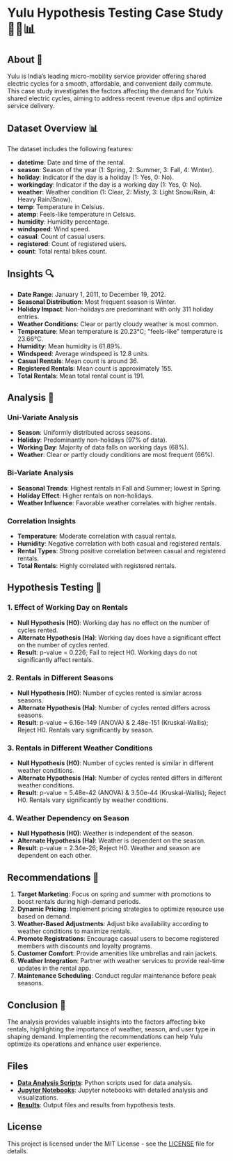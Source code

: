 # Yulu Hypothesis Testing Case Study 🚴‍♂️📊

## About 📖

Yulu is India’s leading micro-mobility service provider offering shared electric cycles for a smooth, affordable, and convenient daily commute. This case study investigates the factors affecting the demand for Yulu’s shared electric cycles, aiming to address recent revenue dips and optimize service delivery.

## Dataset Overview 📊

The dataset includes the following features:

- **datetime**: Date and time of the rental.
- **season**: Season of the year (1: Spring, 2: Summer, 3: Fall, 4: Winter).
- **holiday**: Indicator if the day is a holiday (1: Yes, 0: No).
- **workingday**: Indicator if the day is a working day (1: Yes, 0: No).
- **weather**: Weather condition (1: Clear, 2: Misty, 3: Light Snow/Rain, 4: Heavy Rain/Snow).
- **temp**: Temperature in Celsius.
- **atemp**: Feels-like temperature in Celsius.
- **humidity**: Humidity percentage.
- **windspeed**: Wind speed.
- **casual**: Count of casual users.
- **registered**: Count of registered users.
- **count**: Total rental bikes count.

## Insights 🔍

- **Date Range**: January 1, 2011, to December 19, 2012.
- **Seasonal Distribution**: Most frequent season is Winter.
- **Holiday Impact**: Non-holidays are predominant with only 311 holiday entries.
- **Weather Conditions**: Clear or partly cloudy weather is most common.
- **Temperature**: Mean temperature is 20.23°C; "feels-like" temperature is 23.66°C.
- **Humidity**: Mean humidity is 61.89%.
- **Windspeed**: Average windspeed is 12.8 units.
- **Casual Rentals**: Mean count is around 36.
- **Registered Rentals**: Mean count is approximately 155.
- **Total Rentals**: Mean total rental count is 191.

## Analysis 🧐

### Uni-Variate Analysis

- **Season**: Uniformly distributed across seasons.
- **Holiday**: Predominantly non-holidays (97% of data).
- **Working Day**: Majority of data falls on working days (68%).
- **Weather**: Clear or partly cloudy conditions are most frequent (66%).

### Bi-Variate Analysis

- **Seasonal Trends**: Highest rentals in Fall and Summer; lowest in Spring.
- **Holiday Effect**: Higher rentals on non-holidays.
- **Weather Influence**: Favorable weather correlates with higher rentals.

### Correlation Insights

- **Temperature**: Moderate correlation with casual rentals.
- **Humidity**: Negative correlation with both casual and registered rentals.
- **Rental Types**: Strong positive correlation between casual and registered rentals.
- **Total Rentals**: Highly correlated with registered rentals.

## Hypothesis Testing 🧪

### 1. Effect of Working Day on Rentals
- **Null Hypothesis (H0)**: Working day has no effect on the number of cycles rented.
- **Alternate Hypothesis (Ha)**: Working day does have a significant effect on the number of cycles rented.
- **Result**: p-value = 0.226; Fail to reject H0. Working days do not significantly affect rentals.

### 2. Rentals in Different Seasons
- **Null Hypothesis (H0)**: Number of cycles rented is similar across seasons.
- **Alternate Hypothesis (Ha)**: Number of cycles rented differs across seasons.
- **Result**: p-value = 6.16e-149 (ANOVA) & 2.48e-151 (Kruskal-Wallis); Reject H0. Rentals vary significantly by season.

### 3. Rentals in Different Weather Conditions
- **Null Hypothesis (H0)**: Number of cycles rented is similar in different weather conditions.
- **Alternate Hypothesis (Ha)**: Number of cycles rented differs in different weather conditions.
- **Result**: p-value = 5.48e-42 (ANOVA) & 3.50e-44 (Kruskal-Wallis); Reject H0. Rentals vary significantly by weather conditions.

### 4. Weather Dependency on Season
- **Null Hypothesis (H0)**: Weather is independent of the season.
- **Alternate Hypothesis (Ha)**: Weather is dependent on the season.
- **Result**: p-value = 2.34e-26; Reject H0. Weather and season are dependent on each other.

## Recommendations 🚀

1. **Target Marketing**: Focus on spring and summer with promotions to boost rentals during high-demand periods.
2. **Dynamic Pricing**: Implement pricing strategies to optimize resource use based on demand.
3. **Weather-Based Adjustments**: Adjust bike availability according to weather conditions to maximize rentals.
4. **Promote Registrations**: Encourage casual users to become registered members with discounts and loyalty programs.
5. **Customer Comfort**: Provide amenities like umbrellas and rain jackets.
6. **Weather Integration**: Partner with weather services to provide real-time updates in the rental app.
7. **Maintenance Scheduling**: Conduct regular maintenance before peak seasons.

## Conclusion 🎯

The analysis provides valuable insights into the factors affecting bike rentals, highlighting the importance of weather, season, and user type in shaping demand. Implementing the recommendations can help Yulu optimize its operations and enhance user experience.

## Files

- **[Data Analysis Scripts](./scripts)**: Python scripts used for data analysis.
- **[Jupyter Notebooks](./notebooks)**: Jupyter notebooks with detailed analysis and visualizations.
- **[Results](./results)**: Output files and results from hypothesis tests.

## License

This project is licensed under the MIT License - see the [LICENSE](./LICENSE) file for details.
